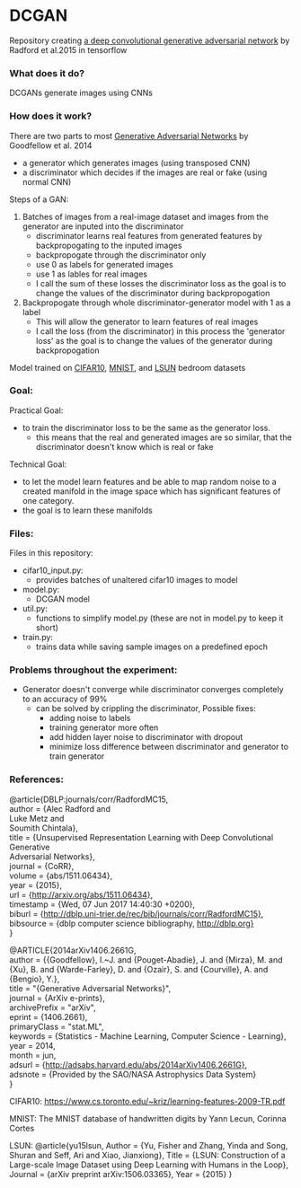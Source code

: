# DCGAN
Repository creating [a deep convolutional generative adversarial network](https://arxiv.org/pdf/1511.06434.pdf) by Radford et al.2015 in tensorflow

### What does it do?
DCGANs generate images using CNNs

### How does it work?
There are two parts to most [Generative Adversarial Networks](https://arxiv.org/pdf/1406.2661.pdf) by Goodfellow et al. 2014
- a generator which generates images (using transposed CNN)
- a discriminator which decides if the images are real or fake (using normal CNN)   

Steps of a GAN:
1. Batches of images from a real-image dataset and images from the generator are inputed into the discriminator
	- discriminator learns real features from generated features by backpropogating to the inputed images
	- backpropogate through the discriminator only
	- use 0 as labels for generated images
	- use 1 as lables for real images
	- I call the sum of these losses the discriminator loss as the goal is to change the values of the discriminator during backpropogation
2. Backpropogate through whole discriminator-generator model with 1 as a label
	- This will allow the generator to learn features of real images 
	- I call the loss (from the discriminator) in this process the 'generator loss' as the goal is to change the values of the generator during backpropogation

Model trained on [CIFAR10](https://www.cs.toronto.edu/~kriz/cifar.html), [MNIST](http://yann.lecun.com/exdb/mnist/), and [LSUN](https://github.com/fyu/lsun) bedroom datasets  
### Goal:
Practical Goal:
- to train the discriminator loss to be the same as the generator loss.
	- this means that the real and generated images are so similar, that the discriminator doesn't know which is real or fake   
	
Technical Goal:
- to let the model learn features and be able to map random noise to a created manifold in the image space which has significant features of one category.
- the goal is to learn these manifolds

### Files:
Files in this repository:
- cifar10_input.py:
	- provides batches of unaltered cifar10 images to model
- model.py:
	- DCGAN model
- util.py:
	- functions to simplify model.py (these are not in model.py to keep it short)
- train.py:
	- trains data while saving sample images on a predefined epoch
	
### Problems throughout the experiment:
- Generator doesn't converge while discriminator converges completely to an accuracy of 99%
	- can be solved by crippling the discriminator, Possible fixes:
		- adding noise to labels
		- training generator more often
		- add hidden layer noise to discriminator with dropout
		- minimize loss difference between discriminator and generator to train generator

### References:
@article{DBLP:journals/corr/RadfordMC15,   
  author    = {Alec Radford and   
               Luke Metz and   
               Soumith Chintala},   
  title     = {Unsupervised Representation Learning with Deep Convolutional Generative   
               Adversarial Networks},  
  journal   = {CoRR},   
  volume    = {abs/1511.06434},  
  year      = {2015},   
  url       = {http://arxiv.org/abs/1511.06434},   
  timestamp = {Wed, 07 Jun 2017 14:40:30 +0200},   
  biburl    = {http://dblp.uni-trier.de/rec/bib/journals/corr/RadfordMC15},   
  bibsource = {dblp computer science bibliography, http://dblp.org}   
}   


@ARTICLE{2014arXiv1406.2661G,   
   author = {{Goodfellow}, I.~J. and {Pouget-Abadie}, J. and {Mirza}, M. and    
	{Xu}, B. and {Warde-Farley}, D. and {Ozair}, S. and {Courville}, A. and    
	{Bengio}, Y.},   
    title = "{Generative Adversarial Networks}",   
  journal = {ArXiv e-prints},   
archivePrefix = "arXiv",    
   eprint = {1406.2661},   
 primaryClass = "stat.ML",   
 keywords = {Statistics - Machine Learning, Computer Science - Learning},   
     year = 2014,   
    month = jun,   
   adsurl = {http://adsabs.harvard.edu/abs/2014arXiv1406.2661G},   
  adsnote = {Provided by the SAO/NASA Astrophysics Data System}   
}   

CIFAR10: https://www.cs.toronto.edu/~kriz/learning-features-2009-TR.pdf

MNIST: The MNIST database of handwritten digits by Yann Lecun, Corinna Cortes

LSUN:
@article{yu15lsun,
    Author = {Yu, Fisher and Zhang, Yinda and Song, Shuran and Seff, Ari and Xiao, Jianxiong},
    Title = {LSUN: Construction of a Large-scale Image Dataset using Deep Learning with Humans in the Loop},
    Journal = {arXiv preprint arXiv:1506.03365},
    Year = {2015}
}
